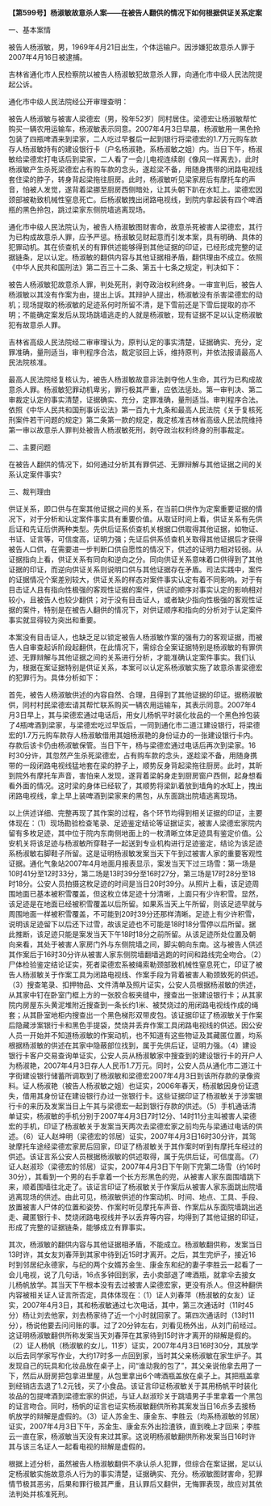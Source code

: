 **【第599号】杨淑敏故意杀人案——在被告人翻供的情况下如何根据供证关系定案**

一、基本案情

被告人杨淑敏，男，1969年4月21日出生，个体运输户。因涉嫌犯故意杀人罪于2007年4月16日被逮捕。

吉林省通化市人民检察院以被告人杨淑敏犯故意杀人罪，向通化市中级人民法院提起公诉。

通化市中级人民法院经公开审理查明：

被告人杨淑敏与被害人梁德宏（男，殁年52岁）同村居住。梁德宏让杨淑敏帮忙购买一辆农用运输车，杨淑敏表示同意。2007年4月3日早晨，杨淑敏用一黑色拎包装了四瓶啤酒来到梁家，二人吃过早餐后一起到银行将梁德宏的1.7万元购车款存人杨淑敏持有的建设银行卡（户名杨淑艳，系杨淑敏之姐）内。当日下午，杨淑敏给梁德宏打电话后到梁家，二人看了一会儿电视连续剧《像风一样离去》，此时杨淑敏产生杀死梁德宏占有购车款的念头，遂趁梁不备，用随身携带的闭路电视线套住梁的脖子，转身背起梁拖往厨房。此时，杨淑敏听见梁家房后有摩托车的声音，怕被人发觉，遂背着梁挪至厨房西侧暗处，让其头朝下趴在水缸上。梁德宏因颈部被勒致机械性窒息死亡。后杨淑敏拽出闭路电视线，到院内拿起装有四个啤酒瓶的黑色拎包，跳过梁家东侧院墙逃离现场。

通化市中级人民法院认为，被告人杨淑敏图财害命，故意杀死被害人梁德宏，其行为已构成故意杀人罪，应予严惩。杨淑敏见财起意而引发本案，具有明确、具体的犯罪动机。其在侦查机关的有罪供述能够得到其他证据的印证，已经形成完整的证据链条，足以认定。杨淑敏的翻供内容与其他证据相矛盾，翻供理由不成立。依照《中华人民共和国刑法》第二百三十二条、第五十七条之规定，判决如下：

被告人杨淑敏犯故意杀人罪，判处死刑，剥夺政治权利终身。一审宣判后，被告人杨淑敏以其没有作案为由，提出上诉。其辩护人提出，杨淑敏没有杀害梁德宏的动机；现场提取的杨淑敏的足迹系何时所留不清，是下雪前还是下雪后提取的亦不明；不能确定案发后从现场跳墙逃走的人就是杨淑敏，现有证据不足以认定杨淑敏犯有故意杀人罪。

吉林省高级人民法院经二审审理认为，原判认定的事实清楚，证据确实、充分，定罪准确，量刑适当，审判程序合法，裁定驳回上诉，维持原判，并依法报请最高人民法院核准。

最高人民法院经复核认为，被告人杨淑敏故意非法剥夺他人生命，其行为已构成故意杀人罪。杨淑敏犯罪动机卑劣，罪行极其严重，应依法惩处。第一审判决、第二审裁定认定的事实清楚，证据确实、充分，定罪准确，量刑适当。审判程序合法。依照《中华人民共和国刑事诉讼法》第一百九十九条和最高人民法院《关于复核死刑案件若干问题的规定》第二条第一款的规定，裁定核准吉林省高级人民法院维持第一审以故意杀人罪判处被告人杨淑敏死刑，剥夺政治权利终身的刑事裁定。

二、主要问题

在被告人翻供的情况下，如何通过分析其有罪供述、无罪辩解与其他证据之间的关系认定案件事实?

三、裁判理由

供证关系，即口供与在案其他证据之间的关系，在当前口供作为定案重要证据的情况下，对于分析和认定案件事实具有重要价值。从取证时间上看，供证关系有先供后证和先证后供两种类型。先供后证系侦查机关根据口供取得其他证据，如物证、书证、证言等，可信度高，证明力强；先证后供系侦查机关取得其他证据后才获得被告人口供，在需要进一步判断口供自愿性的情况下，供述的证明力相对较弱。从证据指向上看，供证关系有同向和逆向之分。同向供证关系意味着口供得到了其他证据的印证，而逆向供证关系则说明口供与其他证据存在矛盾。司法实践中，案件的证据情况个案差别较大，供证关系的样态对案件事实认定有着不同影响。对于有目击证人且有指向性极强的客观性证据的案件，供证的顺序对事实认定的影响相对较小，且被告人也较少翻供；对于没有目击证人，或者缺少指向性极强的客观性证据的案件，特别是在被告人翻供的情况下，对供证顺序和指向的分析对于认定案件事实就显得较为突出和重要。

本案没有目击证人，也缺乏足以锁定被告人杨淑敏作案的强有力的客观证据，而被告人自审查起诉阶段起翻供，在此情况下，需综合全案证据特别是杨淑敏的有罪供述、无罪辩解与其他证据之间的关系进行分析，才能准确认定案件事实。我们认为，根据在案证据特别是供证关系，本案可以认定系杨淑敏实施了故意杀害梁德宏的犯罪行为。具体分析如下：

首先，被告人杨淑敏供述的内容自然、合理，且得到了其他证据的印证。据杨淑敏供，同村村民梁德宏请其帮忙联系购买一辆农用运输车，其表示同意。2007年4月3日早上，其与梁德宏通过电话后，用女儿杨帆平时装化妆品的一个黑色拎包装了4瓶啤酒到梁家，与梁德宏吃过早饭后，一同到通化市二道江建设银行，将梁德宏的1.7万元购车款存人杨淑敏借用其姐杨淑艳的身份证办的一张建设银行卡内。存款后该卡仍由杨淑敏保管。当日下午，杨与梁德宏通过电话后再次到梁家。16时30分许，其忽然产生杀死梁德宏，占有购车款的念头，遂趁梁不备，用随身携带的一段闭路电视线猛地套在梁的脖子上，顺势反身背起梁拖往厨房。此时，其昕到院外有摩托车声音，害怕来人发现，遂背着梁躬身走到厨房窗户西侧，起身想看看外面的情况。这时梁的身体已经软了，其顺势将梁趴着放到墙角的水缸上，拽出闭路电视线，拿上早上装啤酒到梁家来的黑包，从东面跳出院墙逃离现场。

以上供述详细、完整再现了其作案的过程，各个环节均得到相关证据的印证，主要体现在：（1）现场勘验检查笔录、足迹鉴定结论等证据证实，被害人梁德宏家院内留有多枚足迹，其中位于院内东南侧地面上的一枚清晰立体足迹具有鉴定价值。公安机关将该足迹与杨淑敏所穿鞋子一起送到专业机构进行足迹鉴定，结论为该足迹系杨淑敏右脚鞋子所留。这是证明杨淑敏发案当天下午到过被害人家的重要客观性证据。通化气象站2007年4月地面月报表显示，案发当天下过三场雪：第一场是10时41分至12时33分，第二场是13时39分至16时27分，第三场是17时28分至18时18分。公安人员拍摄这枚足迹的时间是当日20时39分。从照片上看，该足迹周围地面已基本被积雪覆盖，但这枚立体足迹十分清晰，上面只有少许积雪。显然，该足迹是在地面已经被积雪覆盖以后所留。如果系当天上午所留，则该足迹早就与周围地面一样被积雪覆盖，不可能到20时39分还那样清晰。足迹上有少许积雪，说明该足迹留下以后还下过雪，故该足迹也不可能是18时18分雪停以后所留。据此推断，该足迹只能是案发当天下午18时18分之前所留。从该足迹所处位置及朝向来看，其处于被害人家房门外与东侧院墙之间，脚尖朝向东南。这与被告人供述其作案后于16时30分许从被害人家东侧院墙翻墙逃跑的时间和路线完全吻合。（2）尸体检验鉴定结论证实，死者梁德宏系被绳索勒颈部致机械性窒息死亡，印证了被告人杨淑敏关于作案工具为闭路电视线、作案手段为背着被害人勒颈致死的供述。（3）搜查笔录、扣押物品、文件清单及照片证实，公安人员根据杨淑敏的供述，从其家中钉在卧室门框上方的一张胶合板夹缝中，搜查出一张建设银行卡；从其家院内房屋东头黄泥堆附近搜查到一条长约1米、被焚烧过的用闭路电视线作成的绳套；从其卧室地柜内搜查出一个黑色梯形双带皮包。该证据印证了杨淑敏关于作案后隐藏涉案银行卡和黑色手提袋，焚烧并丢弃作案工具闭路电视线的供述。因公安人员一开始并不知道杨淑敏的作案动机，也不知道有这些物证及其藏匿位置，均系根据杨淑敏的供述在其家中隐蔽部位找到，属于先供后证，证明力强。（4）建设银行卡客户交易查询单证实，公安人员从杨淑敏家中搜查到的建设银行卡的开户人为杨淑艳，2007年4月3日存人人民币1.7万元。同时，公安人员从通化市二道江十字街建设银行储蓄所调取到了杨淑敏和梁德宏2007年4月3日到该所存款的录像资料。证人杨淑艳（被告人杨淑敏之姐）也证实，2006年春天，杨淑敏因身份证遗失，借用其身份证在建设银行办过一张银行卡。这些证据印证了杨淑敏关于涉案银行卡的来历及发案当日上午其与梁德宏一起到银行存款的供述。（5）手机通话清单证实，杨淑敏的手机分别于2007年4月3日7时12分、14时11分主叫被害人梁德宏的手机，印证了杨淑敏关于发案当天两次去梁德宏家之前均先与梁通过电话的供述。（6）证人赵坤明（梁德宏的邻居）证实，2007年4月3日16时30分许，其驾驶摩托车途经梁德宏家房后回家，印证了杨淑敏关于其作案时听到有摩托车经过的供述。该证言系公安人员根据杨淑敏的供述取得，属于先供后证，可信度高。（7）证人赵淑珍（梁德宏的邻居）证实，2007年4月3日下午刚下完第二场雪（约16时30分），其看到一个男的右手拿着一个长方形黑色的兜，从被害人家东面围墙跳下来，顺着围墙往北走了。该证言印证了杨淑敏关于作案后从被害人家东面跳出院墙逃离现场的供述。由此可见，杨淑敏供述的作案动机、时间、地点、工具、手段、放置被害人尸体的位置和姿势、作案时听见摩托车声音、作案后从东面院墙跳出逃走、藏匿银行卡、焚烧闭路电视线并予以丢弃等内容，均得到了其他证据的印证，形成了完整的证据链条，能够成立有罪事实。

其次，杨淑敏的翻供内容与其他证据相矛盾，不能成立。杨淑敏翻供称，发案当日13时许，其女友刘春萍到其家中待到近15时才离开。之后，其生完炉子，接近16时到邻居纪永德家，与纪的两个女婿苏金生、康金东和纪的妻子李胜云一起看了一会儿电视，说了几句话，16点多钟回到家，去小卖部退了啤酒瓶，就拿伞去接女儿杨帆放学。其当天下午根本没有去过被害人梁德宏家，更没有杀人。但这种翻供内容被相关证人证言所否定，具体体现在：（1）证人刘春萍（杨淑敏的女友）证实，2007年4月3日，其和杨淑敏通过七次电话，其中，第三次通话时（11时45分）杨让刘去他家，刘去杨家待了近一个小时就回家了。第四次通话时（13时11分），杨说他要去问问账的事。过了20分钟左右，刘看见杨外出，从刘门前经过。这证明杨淑敏翻供所称发案当天刘春萍在其家待到15时许才离开的辩解是假的。（2）证人杨帆（杨淑敏的女儿，11岁）证实，2007年4月3日16时30分，其放学以后去同学家写作业，大约17时多一点回到家，当时其父亲杨淑敏在家生炉子。其发现自己的玩具和化妆品放在桌子上，问“谁动我的包了”，其父亲说他拿去用了一下，然后从厨房把包拿进里屋，从包里拿出6个啤酒瓶盖放在桌子上。其把瓶盖拿到经销店去退了1.2元钱，买了小食品。该证言印证杨淑敏关于其用杨帆平时装化妆品的包提啤酒到梁德宏家的供述，与证人赵淑珍关于跳墙男子手里拿着一个黑包的证言吻合。同时，杨帆的证言也证实杨淑敏翻供所称其案发当日16点多去接杨帆放学的辩解是虚假的。（3）证人苏金生、康金东、李胜云（均系杨淑敏的邻居）证实，2007年4月3日下午，苏金生、康金东外出捡渣铁，直到晚上才回来；李胜云一直在家，杨淑敏当天没有来过其家。这说明杨淑敏翻供所称发案当日16时许其与该三名证人一起看电视的辩解是虚假的。

根据上述分析，虽然被告人杨淑敏翻供不承认杀人犯罪，但综合在案证据，足以认定杨淑敏实施故意杀人行为的事实清楚，证据确实、充分。杨淑敏图财害命，犯罪情节极其恶劣，后果和罪行极其严重，且认罪后又翻供，无悔罪表现，故应对其依法判处并核准死刑。